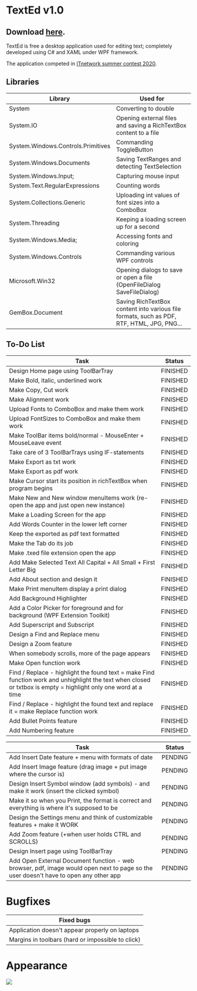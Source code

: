 # TextEd v1.0

## Download [here](http://www.mediafire.com/file/k8loihmh13i38uh/file).

TextEd is free a desktop application used for editing text; completely developed using C# and XAML under WPF framework.

The application competed in [ITnetwork summer contest 2020](https://www.itnetwork.cz/csharp/wpf/zdrojove-kody/texted-textovy-procesor).

## Libraries

| Library  | Used for |
| ------------- | ------------- |
| System | Converting to double |
| System.IO | Opening external files and saving a RichTextBox content to a file |
| System.Windows.Controls.Primitives | Commanding ToggleButton |
| System.Windows.Documents  | Saving TextRanges and detecting TextSelection |
| System.Windows.Input;  | Capturing mouse input |
| System.Text.RegularExpressions | Counting words |
| System.Collections.Generic | Uploading int values of font sizes into a ComboBox |
| System.Threading | Keeping a loading screen up for a second |
| System.Windows.Media;  | Accessing fonts and coloring |
| System.Windows.Controls  | Commanding various WPF controls |
| Microsoft.Win32  | Opening dialogs to save or open a file (OpenFileDialog  SaveFileDialog) |
| GemBox.Document | Saving RichTextBox content into various file formats, such as PDF, RTF, HTML, JPG, PNG... |



## To-Do List

| Task  | Status |
| ------------- | ------------- |
| Design Home page using ToolBarTray  | FINISHED  |
| Make Bold, italic, underlined work | FINISHED  |
| Make Copy, Cut work  | FINISHED  |
| Make Alignment work | FINISHED  |
| Upload Fonts to ComboBox and make them work  | FINISHED  |
| Upload FontSizes to ComboBox and make them work | FINISHED  |
| Make ToolBar items bold/normal - MouseEnter + MouseLeave event  | FINISHED  |
| Take care of 3 ToolBarTrays using IF-statements  | FINISHED  |
| Make Export as txt work | FINISHED  |
| Make Export as pdf work  | FINISHED  |
| Make Cursor start its position in richTextBox when program begins  | FINISHED  |
| Make New and New window menuItems work (re-open the app and just open new instance)  | FINISHED  |
| Make a Loading Screen for the app  | FINISHED  |
| Add Words Counter in the lower left corner  | FINISHED  |
| Keep the exported as pdf text formatted  | FINISHED  |
| Make the Tab do its job  | FINISHED  |
| Make .txed file extension open the app  | FINISHED  |
| Add Make Selected Text All Capital + All Small + First Letter Big   | FINISHED  |
| Add About section and design it | FINISHED  |
| Make Print menuItem display a print dialog  | FINISHED  |
| Add Background Highlighter | FINISHED  |
| Add a Color Picker for foreground and for background (WPF Extension Toolkit)  | FINISHED  |
| Add Superscript and Subscript  | FINISHED  |
| Design a Find and Replace menu  | FINISHED  |
| Design a Zoom feature  | FINISHED  |
| When somebody scrolls, more of the page appears  | FINISHED  |
| Make Open function work  | FINISHED  |
| Find / Replace - highlight the found text = make Find function work and unhighlight the text when closed or txtbox is empty = highlight only one word at a time  | FINISHED  |
| Find / Replace - highlight the found text and replace it = make Replace function work | FINISHED  |
| Add Bullet Points feature | FINISHED  |
| Add Numbering feature  | FINISHED  |

| Task  | Status |
| ------------- | ------------- |
| Add Insert Date feature + menu with formats of date  | PENDING  |
| Add Insert Image feature (drag image + put image where the cursor is)  | PENDING |
| Design Insert Symbol window (add symbols) - and make it work (insert the clicked symbol)  | PENDING |
| Make it so when you Print, the format is correct and everything is where it's supposed to be  | PENDING |
| Design the Settings menu and think of customizable features + make it WORK  | PENDING |
| Add Zoom feature (+when user holds CTRL and SCROLLS)  | PENDING |
| Design Insert page using ToolBarTray | PENDING |
| Add Open External Document function -  web browser, pdf, image would open next to page so the user doesn't have to open any other app  | PENDING |


# Bugfixes

| Fixed bugs  |
| ------------- | 
| Application doesn't appear properly on laptops   | 
| Margins in toolbars (hard or impossible to click) |

# Appearance

![](../master/TextEd/TextEd.png)



